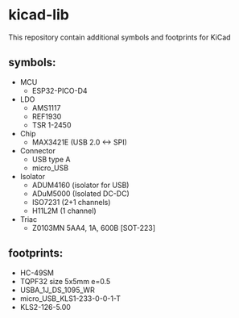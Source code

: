 # kicad-lib
This repository contain additional symbols and footprints for KiCad

## symbols:
* MCU
	- ESP32-PICO-D4
* LDO
    - AMS1117
    - REF1930
    - TSR 1-2450
* Chip
    - MAX3421E (USB 2.0 <-> SPI)
* Connector
    - USB type A
    - micro_USB
* Isolator
	- ADUM4160 (isolator for USB)
	- ADuM5000 (Isolated DC-DC)
	- ISO7231 (2+1 channels)
	- H11L2M (1 channel)
* Triac
	- Z0103MN 5AA4, 1А, 600В [SOT-223]
   
## footprints:
* HC-49SM
* TQPF32 size 5x5mm e=0.5
* USBA_1J_DS_1095_WR
* micro_USB_KLS1-233-0-0-1-T
* KLS2-126-5.00
